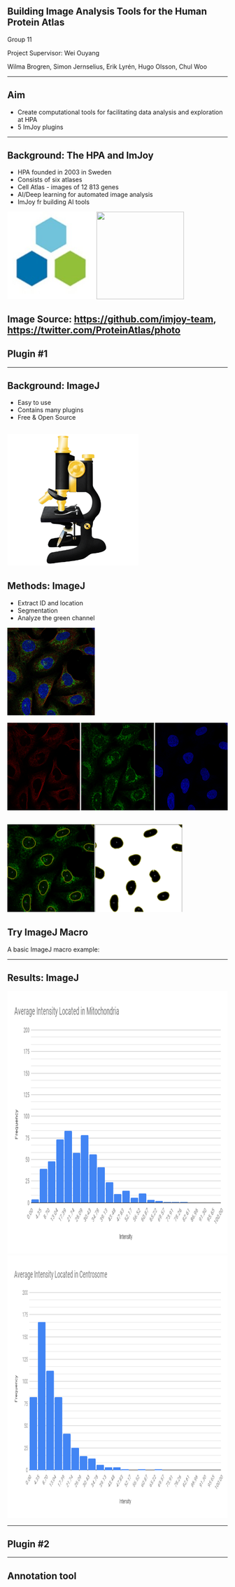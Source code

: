 ## Building Image Analysis Tools for the Human Protein Atlas

Group 11

Project Supervisor: Wei Ouyang

Wilma Brogren, Simon Jernselius, Erik Lyrén, Hugo Olsson, Chul Woo

-----
## Aim
* Create computational tools for facilitating data analysis and exploration at HPA
* 5 ImJoy plugins


-----
## Background: The HPA and ImJoy

 * HPA founded in 2003 in Sweden
 * Consists of six atlases
 * Cell Atlas - images of 12 813 genes
 * AI/Deep learning for automated image analysis
 * ImJoy fr building AI tools

<img style="width: 200px; height: 200px;" src="https://raw.githubusercontent.com/oeway/tools-for-hpa/main/assets/hpa-logo.jpeg"></img>
<img style="width: 200px; height: 200px;" src="https://imjoy.io/static/img/imjoy-icon.png"></img>

<h9>Image Source: https://github.com/imjoy-team, https://twitter.com/ProteinAtlas/photo</h9>
-----
## Plugin #1
-----
## Background: ImageJ

* Easy to use
* Contains many plugins
* Free & Open Source

<img style="width: 300px; height: 300px;" src="https://raw.githubusercontent.com/oeway/tools-for-hpa/main/assets/iamgeJ_logo.png"></img>
-----
## Methods: ImageJ
* Extract ID and location 
* Segmentation
* Analyze the green channel

<img style="width: 200px; height: 200px;" src="https://raw.githubusercontent.com/oeway/tools-for-hpa/main/assets/rgb_cell.png"></img>

<img style="width: 600px; height: 200px;" src="https://raw.githubusercontent.com/oeway/tools-for-hpa/main/assets/rbg_split.png"></img>

<img style="width: 400px; height: 200px;" src="https://raw.githubusercontent.com/oeway/tools-for-hpa/main/assets/rbg_split_3.png"></img>
-----

<!-- .slide: data-state="ij-macro-1" -->
## Try ImageJ Macro

A basic ImageJ macro example:
<div id="macro-editor-1"></div>

-----
## Results: ImageJ

<img style="width: 900px; height: 600px;" src="https://raw.githubusercontent.com/oeway/tools-for-hpa/main/assets/Average%20Intensity%20Located%20in%20Mitochondria.png"></img>
<img style="width: 900px; height: 600px;" src="https://raw.githubusercontent.com/oeway/tools-for-hpa/main/assets/Average%20Intensity%20Located%20in%20Centrosome.png"></img>


-----
## Plugin #2
-----
<!-- .slide: data-state="kaibu-annotation" -->
## Annotation tool

<div id="kaibu-window" style="display: inline-block;width: 100%; height: calc(100vh - 200px);"></div>
-----
## Background: Protein-Protein Interaction Networks
* Graph containing nodes and edges
* Biologically essential interactions
* Find novel protein functions
* Understand disease mechanisms
* Allocate drug targets


<img style="width: 400px; height: 300px;" src="https://raw.githubusercontent.com/oeway/tools-for-hpa/main/assets/Sk%C3%A4rmklipp.JPG"></img>
-----
## Methods: PPI Network
* STRING for data
* Cytoscape.js and Cise for layout
* Nodes and edges turned to buttons
* UMAP CSV file used for images

<img style="width: 400px; height: 300px;" src="https://raw.githubusercontent.com/oeway/tools-for-hpa/main/assets/Sk%C3%A4rmklipp.JPG"></img>
-----
## PPI Demo

<button class="button" onclick="runPPIDemo()">Run PPI Demo</button>

<div id="ppi-demo-window" style="display: inline-block;width: 100%; height: calc(100vh);"></div>
-----

## Plotly Demo
<button class="button" onclick="runPlotlyDemo()">Run Plotly Demo</button>

-----
# Thank you

<!-- startup script  -->
```javascript execute

async function runPlotlyDemo(){
  const p = await api.getPlugin("https://github.com/oeway/tools-for-hpa/blob/main/assets/plotly-demo.imjoy.html")
  await p.run()
}
async function runPPIDemo(){
    // const p = await api.getPlugin("https://github.com/oeway/tools-for-hpa/blob/main/assets/ppinetwork.imjoy.html")
    // await p.run()
    const w = await api.createWindow({src: "https://github.com/oeway/tools-for-hpa/blob/main/assets/ppinetwork.imjoy.html", window_id: 'ppi-demo-window'})
}

function startImageJ(){
  api.createWindow({src:"https://ij.imjoy.io", name:"ImageJ.JS"})  
}

async function initializeMacroEditor(editor_container, code){
    const editorElm = document.getElementById(editor_container);
    if(!editorElm) throw new Error("editor container not found: " + editor_container)
    editorElm.style.width = '90%';
    editorElm.style.display = 'inline-block';
    editorElm.style.height = 'calc(100vh - 200px)';
    // force update the slide
    Reveal.layout();
    let editorWindow;
    const config = {lang: 'javascript'}
    config.templates = [
        {
          name: "New",
          url: null,
          lang: 'javascript',
        },
        {
          name: "Sphere",
          url: "https://wsr.imagej.net/download/Examples/Macro/Sphere.ijm",
          lang: 'javascript',
        },
        {
          name: "OpenDialog Demo",
          url: "https://wsr.imagej.net/download/Examples/Macro/OpenDialog_Demo.ijm",
          lang: 'javascript',
        },
        {
          name: "Overlay",
          url: "https://wsr.imagej.net/download/Examples/Macro/Overlay.ijm",
          lang: 'javascript',
        }
      ]
    config.ui_elements = {
      run: {
          _rintf: true,
          type: 'button',
          label: "Run",
          icon: "play",
          visible: true,
          shortcut: 'Shift-Enter',
          async callback(content) {
              try {
                  let ij = await api.getWindow("ImageJ.JS-" + editor_container)
                  if(!ij){
                      //put the editor side by side
                      editorElm.style.width = '38.2%';
                      const ijElm = document.createElement('div');
                      ijElm.id = 'imagej-' + editor_container
                      ijElm.style.display = 'inline-block';
                      ijElm.style.width = '61.8%';
                      ijElm.style.height = editorElm.style.height;
                      editorElm.parentNode.insertBefore(ijElm, editorElm.nextSibling);
                      ij = await api.createWindow({src:"https://ij.imjoy.io", name:"ImageJ.JS-" + editor_container, window_id: 'imagej-' + editor_container})
                  }
                  await ij.runMacro(content)
              } catch (e) {
                  api.showMessage("Failed to run macro, error: " + e.toString());
              } finally {
                  editorWindow.updateUIElement('stop', {
                      visible: false
                  })
                  editorWindow.setLoader(false);
                  api.showProgress(100);
              }
          }
      },
    }
    editorWindow = await api.createWindow({
        src: 'https://if.imjoy.io',
        name: 'ImageJ Script Editor',
        config,
        window_id: editor_container,
        data: {code}
    })
}

Reveal.addEventListener('ij-macro-1', async ()=>{
    const code = `put code here`
    initializeMacroEditor('macro-editor-1', code)
})


Reveal.addEventListener('kaibu-annotation', async function(){
  // load the web app via its URL
  viewer = await api.createWindow({src: "https://kaibu.org/#/app", window_id: "kaibu-window"})
  // call api functions directly via RPC
  // add an image layer
  await viewer.view_image("https://images.proteinatlas.org/61448/1319_C10_2_blue_red_green.jpg")
  // add an annotation layer
  await viewer.add_shapes([], {name:"annotation"})
})
```



 
